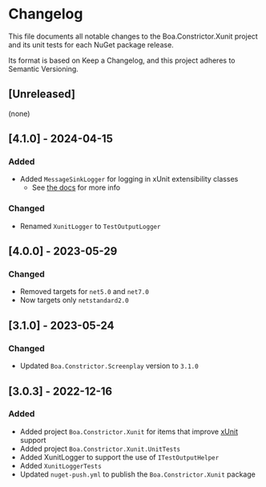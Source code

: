 ﻿# Changelog

This file documents all notable changes to the Boa.Constrictor.Xunit project and its unit tests for each NuGet package release.

Its format is based on Keep a Changelog, and this project adheres to Semantic Versioning.

## [Unreleased]

(none)

## [4.1.0] - 2024-04-15

### Added

- Added `MessageSinkLogger` for logging in xUnit extensibility classes
  - See [the docs](https://q2ebanking.github.io/boa-constrictor/user-guides/testing-with-xunit-net/#shared-context) for more info

### Changed

- Renamed `XunitLogger` to `TestOutputLogger`


## [4.0.0] - 2023-05-29

### Changed

- Removed targets for `net5.0` and `net7.0`
- Now targets only `netstandard2.0`


## [3.1.0] - 2023-05-24

### Changed

- Updated `Boa.Constrictor.Screenplay` version to `3.1.0`


## [3.0.3] - 2022-12-16

### Added

- Added project `Boa.Constrictor.Xunit` for items that improve [xUnit](https://xunit.net/) support
- Added project `Boa.Constrictor.Xunit.UnitTests`
- Added XunitLogger to support the use of `ITestOutputHelper`
- Added `XunitLoggerTests`
- Updated `nuget-push.yml` to publish the `Boa.Constrictor.Xunit` package